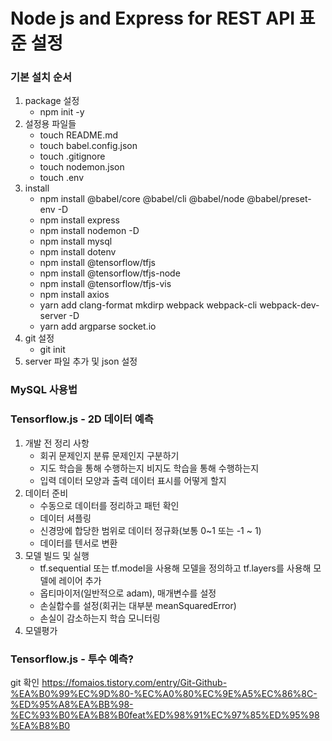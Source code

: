 # Node js and Express for REST API 표준 설정
### 기본 설치 순서
1. package 설정
    - npm init -y
2. 설정용 파일들
    - touch README.md
    - touch babel.config.json
    - touch .gitignore
    - touch nodemon.json
    - touch .env
3. install 
    - npm install @babel/core @babel/cli @babel/node @babel/preset-env -D
    - npm install express
    - npm install nodemon -D
    - npm install mysql
    - npm install dotenv
	- npm install @tensorflow/tfjs
	- npm install @tensorflow/tfjs-node
	- npm install @tensorflow/tfjs-vis
	- npm install axios
	- yarn add clang-format mkdirp webpack webpack-cli webpack-dev-server -D
	- yarn add argparse socket.io
4. git 설정
    - git init
5. server 파일 추가 및 json 설정 


### MySQL 사용법

### Tensorflow.js - 2D 데이터 예측
1. 개발 전 정리 사항
	- 회귀 문제인지 분류 문제인지 구분하기
	- 지도 학습을 통해 수행하는지 비지도 학습을 통해 수행하는지 
	- 입력 데이터 모양과 출력 데이터 표시를 어떻게 할지
2. 데이터 준비
	- 수동으로 데이터를 정리하고 패턴 확인
	- 데이터 셔플링
	- 신경망에 합당한 범위로 데이터 정규화(보통 0~1 또는 -1 ~ 1)
	- 데이터를 텐서로 변환
3. 모델 빌드 및 실행
	- tf.sequential 또는 tf.model을 사용해 모델을 정의하고 tf.layers를 사용해 모델에 레이어 추가
	- 옵티마이저(일반적으로 adam), 매개변수를 설정
	- 손실합수를 설정(회귀는 대부분 meanSquaredError)
	- 손실이 감소하는지 학습 모니터링
4. 모델평가

### Tensorflow.js - 투수 예측?


git 확인
https://fomaios.tistory.com/entry/Git-Github-%EA%B0%99%EC%9D%80-%EC%A0%80%EC%9E%A5%EC%86%8C-%ED%95%A8%EA%BB%98-%EC%93%B0%EA%B8%B0feat%ED%98%91%EC%97%85%ED%95%98%EA%B8%B0